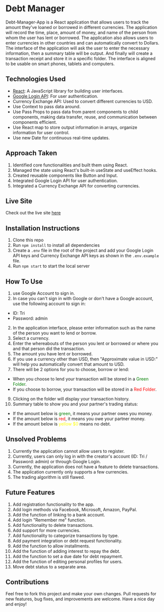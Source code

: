 # Debt Manager

Debt-Manager-App is a React application that allows users to track the amount they've loaned or borrowed in different currencies.
The application will record the time, place, amount of money, and name of the person from whom the user has lent or borrowed.
The application also allows users to enter currencies in other countries and can automatically convert to Dollars.
The interface of the application will ask the user to enter the necessary information, then a summary table will be output. And finally will create a transaction receipt and store it in a specific folder.
The interface is aligned to be usable on smart phones, tablets and computers.

## Technologies Used

- [React](https://reactjs.org/): A JavaScript library for building user interfaces.
- [Google Login API](https://developers.google.com/identity/sign-in/web/sign-in): For user authentication.
- Currency Exchange API: Used to convert different currencies to USD.
- Use Context to pass data around.
- Use Pass Props to pass data from parent components to child components, making data transfer, reuse, and communication between components efficient.
- Use React map to store output information in arrays, organize information for user control.
- Use new Date for continuous real-time updates.

## Approach Taken

1. Identified core functionalities and built them using React.
2. Managed the state using React's built-in useState and useEffect hooks.
3. Created reusable components like Button and Input.
4. Integrated Google Login API for user authentication.
5. Integrated a Currency Exchange API for converting currencies.

## Live Site

Check out the live site [here](https://talentran.github.io/Mod-2-React-App-Project---Debt-Manager/)

## Installation Instructions

1. Clone this repo
2. Run `npm install` to install all dependencies
3. Create a `.env` file in the root of the project and add your Google Login API keys and Currency Exchange API keys as shown in the `.env.example` file.
4. Run `npm start` to start the local server

## How To Use
1. use Google Account to sign in. 
2. In case you can't sign in with Google or don't have a Google account, use the following account to sign in:
- ID: Tri
- Password: admin
2. In the application interface, please enter information such as the name of the person you want to lend or borrow.
3. Select a currency.
4. Enter the whereabouts of the person you lent or borrowed or where you and that person did the transaction.
5. The amount you have lent or borrowed.
6. If you use a currency other than USD, then "Approximate value in USD:" will help you automatically convert that amount to USD.
7. There will be 2 options for you to choose, borrow or lend:
- When you choose to lend your transaction will be stored in a <span style="color: green">Green Folder</span>.
- If you choose to borrow, your transaction will be stored in a <span style="color: red">Red Folder</span>.
9. Clicking on the folder will display your transaction history.
10. Summary table to show you and your partner's trading status:
- If the amount below is <span style="color: green">green</span>, it means your partner owes you money.
- If the amount below is <span style="color: red">red</span>, it means you owe your partner money.
- If the amount below is <span style="color: yellow">yellow $0</span> means no debt.

## Unsolved Problems

1. Currently the application cannot allow users to register.
2. Currently, users can only log in with the creator's account (ID: Tri / Password: admin) or through Google Login.
3. Currently, the application does not have a feature to delete transactions.
4. The application currently only supports a few currencies.
5. The trading algorithm is still flawed.

## Future Features

1. Add registration functionality to the app.
2. Add login methods via Facebook, Microsoft, Amazon, PayPal.
3. Add the function of linking to a bank account.
4. Add login "Remember me" function.
5. Add functionality to delete transactions.
6. Add support for more currencies.
7. Add functionality to categorize transactions by type.
8. Add payment integration or debt request functionality.
9. Add the function to allow installments.
10. Add the function of adding interest to repay the debt.
11. Add the function to set a due date for debt repayment.
12. Add the function of editing personal profiles for users.
13. Move debt status to a separate area.

## Contributions

Feel free to fork this project and make your own changes. Pull requests for new features, bug fixes, and improvements are welcome.
Have a nice day and enjoy!
